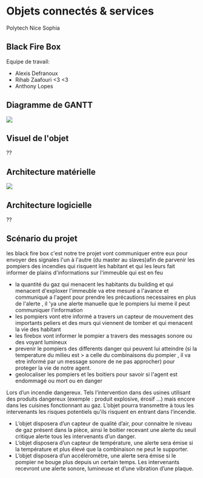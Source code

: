 # Objets connectés & services

Polytech Nice Sophia

## Black Fire Box

Equipe de travail:
- Alexis Defranoux
- Rihab Zaafouri <3 <3
- Anthony Lopes

## Diagramme de GANTT

![](https://i.imgur.com/pJxk1Ln.png)

## Visuel de l'objet

??

## Architecture matérielle

![](https://i.imgur.com/cdPEDq3.png)

## Architecture logicielle

??
 
## Scénario du projet
les black fire box c'est notre tre projet vont communiquer entre eux pour 
envoyer des signales l'un à l'autre (du master au slaves)afin de parvenir
les pompiers des incendies qui risquent les habitant 
et qui les leurs fait informer de plains d'informations sur 
l'immeuble qui est en feu 
* la quantité du gaz qui menacent les habitants du building et qui menacent d'exploxer l'immeuble va etre mesuré a l'avance et communiqué a l'agent pour prendre les précautions necessaires en plus de l'alerte , il 'ya une alerte manuelle que le pompiers lui meme il peut communiquer l'information
* les pompiers vont etre informé a travers un capteur de mouvement des importants peliers et des murs qui viennent de tomber et qui menacent la vie des habitant 
* les firebox vont informer le pompier a travers des messages sonore ou des voyant lumineux
* prevenir le pompiers des differents danger qui peuvent lui atteindre (si la temperature du milieu est > a celle du combinaisons du pompier , il va etre informé par un message sonore de ne pas approcher) pour proteger la vie de notre agent.
* geolocaliser les pompiers et les boitiers pour savoir si l'agent est endommagé ou mort ou en danger 


Lors d’un incendie dangereux. Tels l’intervention dans des usines utilisant des produits dangereux (exemple : produit explosive, érosif …) mais encore dans les cuisines fonctionnant au gaz. L’objet pourra transmettre à tous les intervenants les risques potentiels qu’ils risquent en entrant dans l’incendie.
- L’objet disposera d’un capteur de qualité d’air, pour connaitre le niveau de gaz présent dans la pièce, ainsi le boitier recevant une alerte du seuil critique alerte tous les intervenants d’un danger. 
- L’objet disposera d’un capteur de température, une alerte sera émise si la température et plus élevé que la combinaison ne peut le supporter.
- L’objet disposera d’un accéléromètre, une alerte sera émise si le pompier ne bouge plus depuis un certain temps. 
Les intervenants recevront une alerte sonore, lumineuse et d’une vibration d’une plaque. 

